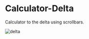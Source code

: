 # Calculator-Delta

Calculator to the delta using scrollbars.

![delta](https://user-images.githubusercontent.com/20402746/51286072-afdfc000-19f1-11e9-82de-8102a5c360f7.jpg)

